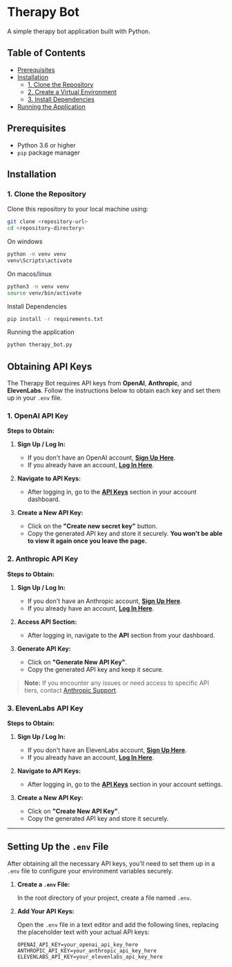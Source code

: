 # Therapy Bot

A simple therapy bot application built with Python.

## Table of Contents

- [Prerequisites](#prerequisites)
- [Installation](#installation)
  - [1. Clone the Repository](#1-clone-the-repository)
  - [2. Create a Virtual Environment](#2-create-a-virtual-environment)
  - [3. Install Dependencies](#3-install-dependencies)
- [Running the Application](#running-the-application)

## Prerequisites

- Python 3.6 or higher
- `pip` package manager

## Installation

### 1. Clone the Repository

Clone this repository to your local machine using:

```bash
git clone <repository-url>
cd <repository-directory>
```

On windows
```bash
python -m venv venv
venv\Scripts\activate
```

On macos/linux
```bash
python3 -m venv venv
source venv/bin/activate
```
Install Dependencies

```bash
pip install -r requirements.txt
```

Running the application
```bash
python therapy_bot.py
```

## Obtaining API Keys

The Therapy Bot requires API keys from **OpenAI**, **Anthropic**, and **ElevenLabs**. Follow the instructions below to obtain each key and set them up in your `.env` file.

### 1. OpenAI API Key

**Steps to Obtain:**

1. **Sign Up / Log In:**
   - If you don't have an OpenAI account, [**Sign Up Here**](https://platform.openai.com/signup).
   - If you already have an account, [**Log In Here**](https://platform.openai.com/login).

2. **Navigate to API Keys:**
   - After logging in, go to the [**API Keys**](https://platform.openai.com/account/api-keys) section in your account dashboard.

3. **Create a New API Key:**
   - Click on the **"Create new secret key"** button.
   - Copy the generated API key and store it securely. **You won't be able to view it again once you leave the page.**

### 2. Anthropic API Key

**Steps to Obtain:**

1. **Sign Up / Log In:**
   - If you don't have an Anthropic account, [**Sign Up Here**](https://www.anthropic.com/signup).
   - If you already have an account, [**Log In Here**](https://www.anthropic.com/login).

2. **Access API Section:**
   - After logging in, navigate to the **API** section from your dashboard.

3. **Generate API Key:**
   - Click on **"Generate New API Key"**.
   - Copy the generated API key and keep it secure.

> **Note:** If you encounter any issues or need access to specific API tiers, contact [Anthropic Support](https://www.anthropic.com/contact).

### 3. ElevenLabs API Key

**Steps to Obtain:**

1. **Sign Up / Log In:**
   - If you don't have an ElevenLabs account, [**Sign Up Here**](https://beta.elevenlabs.io/signup).
   - If you already have an account, [**Log In Here**](https://beta.elevenlabs.io/login).

2. **Navigate to API Keys:**
   - After logging in, go to the [**API Keys**](https://beta.elevenlabs.io/account/api-keys) section in your account settings.

3. **Create a New API Key:**
   - Click on **"Create New API Key"**.
   - Copy the generated API key and store it securely.

---

## Setting Up the `.env` File

After obtaining all the necessary API keys, you'll need to set them up in a `.env` file to configure your environment variables securely.

1. **Create a `.env` File:**

   In the root directory of your project, create a file named `.env`.

2. **Add Your API Keys:**

   Open the `.env` file in a text editor and add the following lines, replacing the placeholder text with your actual API keys:

   ```env
   OPENAI_API_KEY=your_openai_api_key_here
   ANTHROPIC_API_KEY=your_anthropic_api_key_here
   ELEVENLABS_API_KEY=your_elevenlabs_api_key_here
   ```
